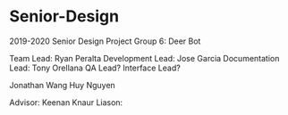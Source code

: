 # Senior-Design
2019-2020 Senior Design Project
Group 6: Deer Bot

Team Lead: Ryan Peralta
Development Lead: Jose Garcia
Documentation Lead: Tony Orellana
QA Lead?
Interface Lead?

Jonathan Wang
Huy Nguyen


Advisor: Keenan Knaur
Liason:
